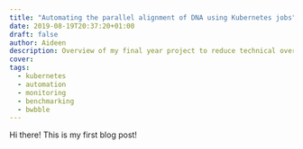 ```yaml
---
title: "Automating the parallel alignment of DNA using Kubernetes jobs"
date: 2019-08-19T20:37:20+01:00
draft: false
author: Aideen
description: Overview of my final year project to reduce technical overhead and time for geneticists to perform alignment jobs.
cover:
tags:
  - kubernetes
  - automation
  - monitoring
  - benchmarking
  - bwbble
---
```


Hi there! This is my first blog post!
